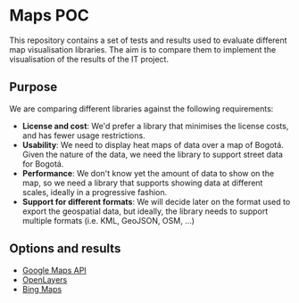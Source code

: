 # Maps POC

This repository contains a set of tests and results used to evaluate different map visualisation libraries. The aim is to compare them to implement the visualisation of the results of the IT project.

## Purpose

We are comparing different libraries against the following requirements:

- **License and cost**: We'd prefer a library that minimises the license costs, and has fewer usage restrictions.
- **Usability**: We need to display heat maps of data over a map of Bogotá. Given the nature of the data, we need the library to support street data for Bogotá.
- **Performance**: We don't know yet the amount of data to show on the map, so we need a library that supports showing data at different scales, ideally in a progressive fashion.
- **Support for different formats**: We will decide later on the format used to export the geospatial data, but ideally, the library needs to support multiple formats (i.e. KML, GeoJSON, OSM, ...)

## Options and results

- [Google Maps API](plain_js/test_gmaps/)
- [OpenLayers](nodejs/test_openlayers/)
- [Bing Maps](bingmaps/)
